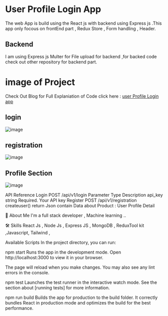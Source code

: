 # User Profile Login App

The web App is build using the React js with backend using Express js .This app only focous on frontEnd part , Redux Store , Form handling , Header.

## Backend
I am using Express js Multer for File upload for backend ,for backed code check out other repository for backend part.

# image of Project

Check Out Blog for Full Explaniation of Code click here : [user Profile Login app ](https://www.nileshblog.tech)
## login
![image](https://github.com/NileshRaut-code/User_Profile_Login_App/assets/82454856/231535cb-c8be-444b-8975-3ab90ee04307)
## registration
![image](https://github.com/NileshRaut-code/User_Profile_Login_App/assets/82454856/336eb722-22e9-4c62-80c1-260044d07451)
## Profile Section
![image](https://github.com/NileshRaut-code/User_Profile_Login_App/assets/82454856/3bccb0cc-178a-4db4-a2fc-728578ab2b5a)

API Reference
Login
  POST /api/v1/login
Parameter	Type	Description
api_key	string	Required. Your API key
Register
 POST /api/v1/registration
createuser()
return Json contain Data about Product : User Profile Detail

🚀 About Me
I'm a full stack developer , Machine learning ..

🛠 Skills
React Js , Node Js , Express JS , MongoDB , ReduxTool kit ,Javascript, Tailwind ,

Available Scripts
In the project directory, you can run:

npm start
Runs the app in the development mode.
Open http://localhost:3000 to view it in your browser.

The page will reload when you make changes.
You may also see any lint errors in the console.

npm test
Launches the test runner in the interactive watch mode.
See the section about [running tests] for more information.

npm run build
Builds the app for production to the build folder.
It correctly bundles React in production mode and optimizes the build for the best performance.


